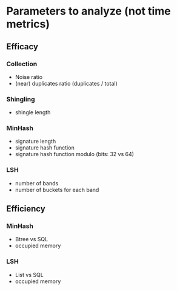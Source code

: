 # Parameters to analyze (not time metrics)

## Efficacy

### Collection

- Noise ratio
- (near) duplicates ratio (duplicates / total)

### Shingling

- shingle length

### MinHash

- signature length
- signature hash function
- signature hash function modulo (bits: 32 vs 64)

### LSH

- number of bands
- number of buckets for each band

## Efficiency

### MinHash

- Btree vs SQL
- occupied memory

### LSH

- List vs SQL
- occupied memory